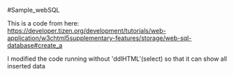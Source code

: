 #Sample_webSQL

This is a code from here: https://developer.tizen.org/development/tutorials/web-application/w3chtml5supplementary-features/storage/web-sql-database#create_a

I modified the code running  without 'ddlHTML'(select) so that it can show all inserted data 
